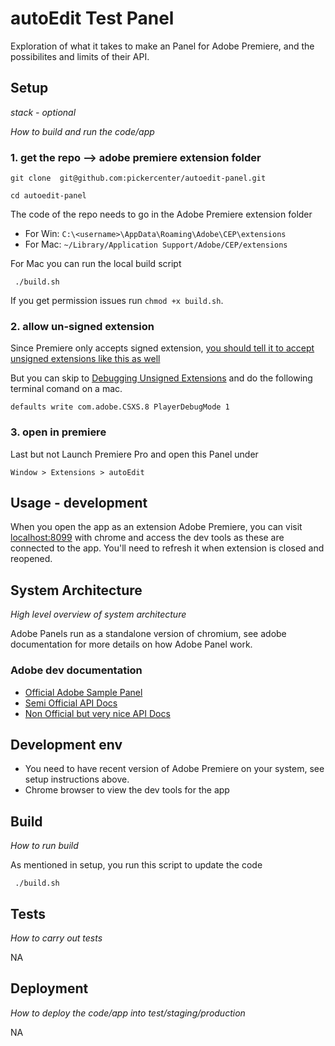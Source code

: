 # autoEdit Test Panel

<!-- _One liner + link to confluence page_

_Screenshot of UI - optional_ -->

 
Exploration of what it takes to make an Panel for Adobe Premiere, and the possibilites and limits of their API.


## Setup

_stack - optional_

_How to build and run the code/app_

### 1. get the repo --> adobe premiere extension folder

```
git clone  git@github.com:pickercenter/autoedit-panel.git
```

```
cd autoedit-panel
```

The code of the repo needs to go in the Adobe Premiere extension folder
- For Win: `C:\<username>\AppData\Roaming\Adobe\CEP\extensions`  
- For Mac: `~/Library/Application Support/Adobe/CEP/extensions`  

For Mac you can run the local build script

```
 ./build.sh
 ``` 

If you get permission issues run `chmod +x build.sh`.

### 2. allow un-signed extension

Since Premiere only accepts signed extension, [you should tell it to accept unsigned extensions like this as well](https://github.com/Adobe-CEP/CEP-Resources/blob/master/CEP_8.x/Documentation/CEP%208.0%20HTML%20Extension%20Cookbook.md#debugging-unsigned-extensions)

But you can skip to [Debugging Unsigned Extensions](https://github.com/Adobe-CEP/CEP-Resources/blob/master/CEP_8.x/Documentation/CEP%208.0%20HTML%20Extension%20Cookbook.md#debugging-unsigned-extensions) and do the following terminal comand on a mac.

```
defaults write com.adobe.CSXS.8 PlayerDebugMode 1
```

### 3. open in premiere 

Last but not Launch Premiere Pro and open this Panel under

```
Window > Extensions > autoEdit
```

## Usage - development

When you open the app as an extension Adobe Premiere, you can visit [localhost:8099](http://localhost:8099) with chrome and access the dev tools as these are connected to the app. 
You'll need to refresh it when extension is closed and reopened.
 

## System Architecture
_High level overview of system architecture_

Adobe Panels run as a standalone version of chromium, see adobe documentation for more details on how Adobe Panel work.

### Adobe dev documentation
- [Official Adobe Sample Panel](https://github.com/Adobe-CEP/Samples/tree/master/PProPanel)
- [Semi Official API Docs](http://ppro.aenhancers.com/)
- [Non Official but very nice API Docs](http://www.brysonmichael.com/premiereapi-home)

## Development env

 <!-- _How to run the development environment_

_Coding style convention ref optional, eg which linter to use_

_Linting, github pre-push hook - optional_ -->

- You need to have recent version of Adobe Premiere on your system, see setup instructions above.
- Chrome browser to view the dev tools for the app

## Build

_How to run build_

As mentioned in setup, you run this script to update the code

```
 ./build.sh
 ``` 
 

## Tests

_How to carry out tests_

NA
 
 <!-- could use jest to do some unit tests -->

## Deployment

_How to deploy the code/app into test/staging/production_

NA

<!-- Perhaps something about how to go about packaging and deploying the extensions for others to use?  -->
